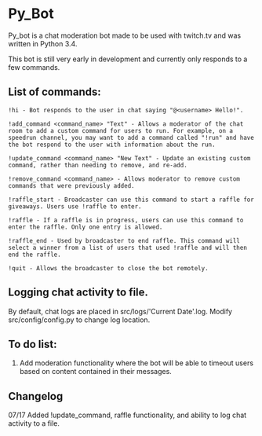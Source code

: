 # Py_Bot


Py_bot is a chat moderation bot made to be used with twitch.tv and was written in Python 3.4.

This bot is still very early in development and currently only responds to a few commands.

## List of commands:

```
!hi - Bot responds to the user in chat saying "@<username> Hello!".

!add_command <command_name> "Text" - Allows a moderator of the chat room to add a custom command for users to run. For example, on a speedrun channel, you may want to add a command called "!run" and have the bot respond to the user with information about the run.

!update_command <command_name> "New Text" - Update an existing custom command, rather than needing to remove, and re-add.

!remove_command <command_name> - Allows moderator to remove custom commands that were previously added.

!raffle_start - Broadcaster can use this command to start a raffle for giveaways. Users use !raffle to enter.

!raffle - If a raffle is in progress, users can use this command to enter the raffle. Only one entry is allowed.

!raffle_end - Used by broadcaster to end raffle. This command will select a winner from a list of users that used !raffle and will then end the raffle.
        
!quit - Allows the broadcaster to close the bot remotely.
```

## Logging chat activity to file.

By default, chat logs are placed in src/logs/'Current Date'.log. Modify src/config/config.py to change log location.

## To do list:

1. Add moderation functionality where the bot will be able to timeout users based on content contained in their messages.

## Changelog

07/17 Added !update_command, raffle functionality, and ability to log chat activity to a file.


